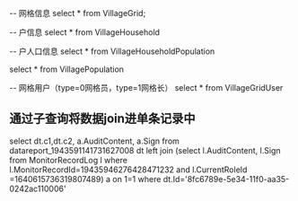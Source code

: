  -- 网格信息
select * from VillageGrid; 

-- 户信息
select * from VillageHousehold  

-- 户人口信息
select * from VillageHouseholdPopulation


select * from VillagePopulation

-- 网格用户（type=0网格员，type=1网格长）
select * from VillageGridUser


## 通过子查询将数据join进单条记录中
select dt.c1,dt.c2, a.AuditContent, a.Sign from datareport_1943591141731627008 dt 
left join (select l.AuditContent, l.Sign from MonitorRecordLog l where l.MonitorRecordId=19435946276428471232 and l.CurrentRoleId =1640615736319807489) a on 1=1
where dt.Id='8fc6789e-5e34-11f0-aa35-0242ac110006'